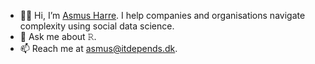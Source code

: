 - 👋🏼 Hi, I’m [Asmus Harre](https://www.linkedin.com/in/asmusharre/). I help companies and organisations navigate complexity using social data science.
- 💬 Ask me about 𝚁.
- 📫 Reach me at [asmus@itdepends.dk](mailto:asmus@itdepends.dk).

<!--
**aharre/aharre** is a ✨ _special_ ✨ repository because its `README.md` (this file) appears on your GitHub profile.

Here are some ideas to get you started:

- 🔭 I’m currently working on ...
- 🌱 I’m currently learning ...
- 👯 I’m looking to collaborate on ...
- 🤔 I’m looking for help with ...
- 💬 Ask me about ...
- 📫 How to reach me: ...
- 😄 Pronouns: ...
- ⚡ Fun fact: ...
-->
